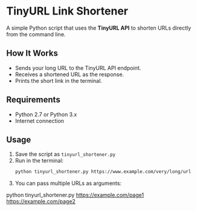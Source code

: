 # TinyURL Link Shortener 

A simple Python script that uses the **TinyURL API** to shorten URLs directly from the command line.

## How It Works
- Sends your long URL to the TinyURL API endpoint.
- Receives a shortened URL as the response.
- Prints the short link in the terminal.

## Requirements
- Python 2.7 or Python 3.x
- Internet connection

## Usage
1. Save the script as `tinyurl_shortener.py`
2. Run in the terminal:
   ```bash
   python tinyurl_shortener.py https://www.example.com/very/long/url
3. You can pass multiple URLs as arguments:

python tinyurl_shortener.py https://example.com/page1 https://example.com/page2
